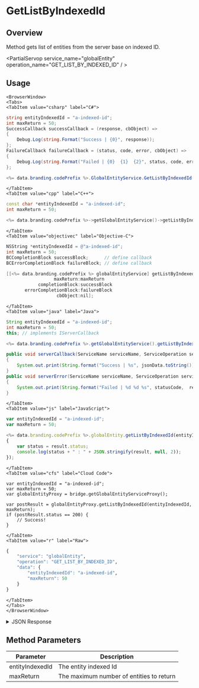 # GetListByIndexedId
## Overview
Method gets list of entities from the server base on indexed ID.

<PartialServop service_name="globalEntity" operation_name="GET_LIST_BY_INDEXED_ID" / >

## Usage

```mdx-code-block
<BrowserWindow>
<Tabs>
<TabItem value="csharp" label="C#">
```

```csharp
string entityIndexedId = "a-indexed-id";
int maxReturn = 50;
SuccessCallback successCallback = (response, cbObject) =>
{
    Debug.Log(string.Format("Success | {0}", response));
};
FailureCallback failureCallback = (status, code, error, cbObject) =>
{
    Debug.Log(string.Format("Failed | {0}  {1}  {2}", status, code, error));
};

<%= data.branding.codePrefix %>.GlobalEntityService.GetListByIndexedId(entityIndexedId, maxReturn, successCallback, failureCallback);
```

```mdx-code-block
</TabItem>
<TabItem value="cpp" label="C++">
```

```cpp
const char *entityIndexedId = "a-indexed-id";
int maxReturn = 50;

<%= data.branding.codePrefix %>->getGlobalEntityService()->getListByIndexedId(entityIndexedId, maxReturn, this);
```

```mdx-code-block
</TabItem>
<TabItem value="objectivec" label="Objective-C">
```

```objectivec
NSString *entityIndexedId = @"a-indexed-id";
int maxReturn = 50;
BCCompletionBlock successBlock;      // define callback
BCErrorCompletionBlock failureBlock; // define callback

[[<%= data.branding.codePrefix %> globalEntityService] getListByIndexedId:entityIndexedId
                  maxReturn:maxReturn
            completionBlock:successBlock
       errorCompletionBlock:failureBlock
                   cbObject:nil];
```

```mdx-code-block
</TabItem>
<TabItem value="java" label="Java">
```

```java
String entityIndexedId = "a-indexed-id";
int maxReturn = 50;
this; // implements IServerCallback

<%= data.branding.codePrefix %>.getGlobalEntityService().getListByIndexedId(entityIndexedId, maxReturn, this);

public void serverCallback(ServiceName serviceName, ServiceOperation serviceOperation, JSONObject jsonData)
{
    System.out.print(String.format("Success | %s", jsonData.toString()));
}
public void serverError(ServiceName serviceName, ServiceOperation serviceOperation, int statusCode, int reasonCode, String jsonError)
{
    System.out.print(String.format("Failed | %d %d %s", statusCode,  reasonCode, jsonError.toString()));
}
```

```mdx-code-block
</TabItem>
<TabItem value="js" label="JavaScript">
```

```javascript
var entityIndexedId = "a-indexed-id";
var maxReturn = 50;

<%= data.branding.codePrefix %>.globalEntity.getListByIndexedId(entityIndexedId, maxReturn, result =>
{
	var status = result.status;
	console.log(status + " : " + JSON.stringify(result, null, 2));
});
```

```mdx-code-block
</TabItem>
<TabItem value="cfs" label="Cloud Code">
```

```cfscript
var entityIndexedId = "a-indexed-id";
var maxReturn = 50;
var globalEntityProxy = bridge.getGlobalEntityServiceProxy();

var postResult = globalEntityProxy.getListByIndexedId(entityIndexedId, maxReturn);
if (postResult.status == 200) {
    // Success!
}
```

```mdx-code-block
</TabItem>
<TabItem value="r" label="Raw">
```

```r
{
	"service": "globalEntity",
	"operation": "GET_LIST_BY_INDEXED_ID",
	"data": {
		"entityIndexedId": "a-indexed-id",
		"maxReturn": 50
	}
}
```

```mdx-code-block
</TabItem>
</Tabs>
</BrowserWindow>
```

<details>
<summary>JSON Response</summary>

```json
{
    "status": 200,
    "data": {
        "entityList": [
            {
                "gameId": "123456",
                "entityId": "e919ffc2-c3f7-4cc0-a0f1-b3eb857c4ed0",
                "ownerId": "7f416676-9e9d-422f-85b2-740185ac3139",
                "entityType": "testGlobalEntity",
                "entityIndexedId": "testIndexedId",
                "version": 1,
                "data": {
                    "globalTestName": "Test Name 01"
                },
                "acl": {
                    "other": 0
                },
                "expiresAt": 9223372036854775800,
                "timeToLive": 0,
                "createdAt": 1471010732135,
                "updatedAt": 1471010732135
            }
        ],
        "_serverTime": 1637946319239,
        "entityListCount": 1
    }
}
```
</details>

## Method Parameters
Parameter | Description
--------- | -----------
entityIndexedId | The entity indexed Id
maxReturn | The maximum number of entities to return



